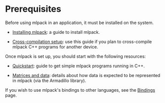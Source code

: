# Prerequisites

Before using mlpack in an application, it must be installed on the system.

 * [Installing mlpack](install.md): a guide to install mlpack.

 * [Cross-compilation setup](../embedded/supported_boards.md): use this guide if
   you plan to cross-compile mlpack C++ programs for another device.

Once mlpack is set up, you should start with the following resources:

 * [Quickstart](../quickstart/cpp.md): guide to get simple mlpack programs running
   in C++.

 * [Matrices and data](matrices.md): details about how data is expected to
   be represented in mlpack (via the Armadillo library).

If you wish to use mlpack's bindings to other languages, see the
[Bindings](bindings.md) page.

